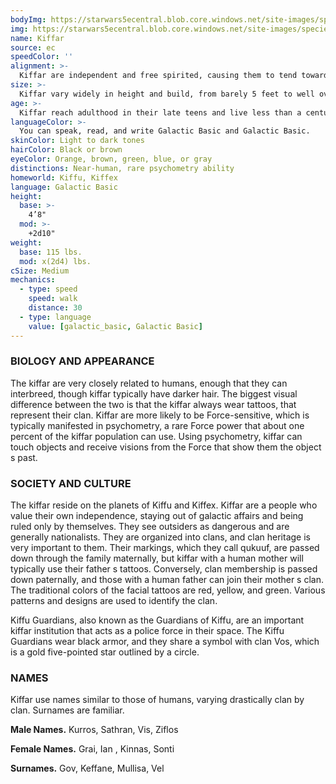 ```yaml
---
bodyImg: https://starwars5ecentral.blob.core.windows.net/site-images/species/species_Kiffar.png
img: https://starwars5ecentral.blob.core.windows.net/site-images/species/species_Kiffar.png
name: Kiffar
source: ec
speedColor: ''
alignment: >-
  Kiffar are independent and free spirited, causing them to tend towards chaotic alignments, though there are exceptions.
size: >-
  Kiffar vary widely in height and build, from barely 5 feet to well over 6 feet tall. Regardless of your position in that range, your size is Medium.
age: >-
  Kiffar reach adulthood in their late teens and live less than a century.
languageColor: >-
  You can speak, read, and write Galactic Basic and Galactic Basic. 
skinColor: Light to dark tones
hairColor: Black or brown
eyeColor: Orange, brown, green, blue, or gray
distinctions: Near-human, rare psychometry ability
homeworld: Kiffu, Kiffex
language: Galactic Basic
height:
  base: >-
    4’8"
  mod: >-
    +2d10"
weight:
  base: 115 lbs.
  mod: x(2d4) lbs.
cSize: Medium
mechanics:
  - type: speed
    speed: walk
    distance: 30
  - type: language
    value: [galactic_basic, Galactic Basic]
---
```

### BIOLOGY AND APPEARANCE
The kiffar are very closely related to humans, enough that they can interbreed, though kiffar typically have darker hair. The biggest visual difference between the two is that the kiffar always wear tattoos, that represent their clan. Kiffar are more likely to be Force-sensitive, which is typically manifested in psychometry, a rare Force power that about one percent of the kiffar population can use. Using psychometry, kiffar can touch objects and receive visions from the Force that show them the object s past.

### SOCIETY AND CULTURE
The kiffar reside on the planets of Kiffu and Kiffex. Kiffar are a people who value their own independence, staying out of galactic affairs and being ruled only by themselves. They see outsiders as dangerous and are generally nationalists. They are organized into clans, and clan heritage is very important to them. Their markings, which they call qukuuf, are passed down through the family maternally, but kiffar with a human mother will typically use their father s tattoos. Conversely, clan membership is passed down paternally, and those with a human father can join their mother s clan. The traditional colors of the facial tattoos are red, yellow, and green. Various patterns and designs are used to identify the clan.

Kiffu Guardians, also known as the Guardians of Kiffu, are an important kiffar institution that acts as a police force in their space. The Kiffu Guardians wear black armor, and they share a symbol with clan Vos, which is a gold five-pointed star outlined by a circle.

### NAMES
Kiffar use names similar to those of humans, varying drastically clan by clan. Surnames are familiar.

__Male Names.__ Kurros, Sathran, Vis, Ziflos

__Female Names.__ Grai, Ian , Kinnas, Sonti

__Surnames.__ Gov, Keffane, Mullisa, Vel



    